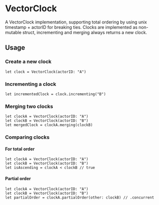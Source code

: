 # VectorClock

A VectorClock implementation, supporting total ordering by using unix timestamp + actorID for breaking ties.
Clocks are implemented as non-mutable struct, incrementing and merging always returns a new clock.

## Usage

### Create a new clock

```
let clock = VectorClock(actorID: "A")
```

### Incrementing a clock

```
let incrementedClock = clock.incrementing("B")
```

### Merging two clocks

```
let clockA = VectorClock(actorID: "A")
let clockB = VectorClock(actorID: "B")
let mergedClock = clockA.merging(clockB)
```

### Comparing clocks

#### For total order

```
let clockA = VectorClock(actorID: "A")
let clockB = VectorClock(actorID: "B")
let isAscending = clockA < clockB // true
```

#### Partial order

```
let clockA = VectorClock(actorID: "A")
let clockB = VectorClock(actorID: "B")
let partialOrder = clockA.partialOrder(other: clockB) // .concurrent
```
